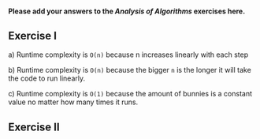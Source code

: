 #### Please add your answers to the ***Analysis of  Algorithms*** exercises here.

## Exercise I

a)  Runtime complexity is `O(n)` because n increases linearly with each step
        <!-- O(1 + (n * 1))
        O(1 + n) ...we always want the highest value
        O(n) -->
<!-- `O(n^3)` The `while` loop seems to run depending on how big `n^3` is -->

b)  Runtime complexity is `O(n)` because the bigger `n` is the longer it will take the code to run linearly.


c)  Runtime complexity is `O(1)` because the amount of bunnies is a constant value no matter how many times it runs.

## Exercise II


